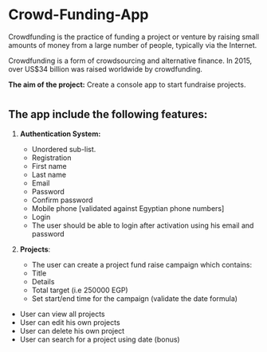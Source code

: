 # Crowd-Funding-App

Crowdfunding is the practice of funding a project or venture by raising small amounts of money from a large number of people, typically via the Internet.

Crowdfunding is a form of crowdsourcing and alternative finance. In 2015, over US$34 billion was raised worldwide by crowdfunding.

<b>The aim of the project:</b> Create a console app to start fundraise projects.

# <h2>The app include the following features:</h2>

1. <b>Authentication System:</b>
    * Unordered sub-list. 
    * Registration
    * First name
    * Last name
    * Email
    * Password
    * Confirm password
    * Mobile phone [validated against Egyptian phone numbers]
    * Login
    * The user should be able to login after activation using his email and password

2. <b>Projects</b>:
    * The user can create a project fund raise campaign which contains:
    * Title
    * Details
    * Total target (i.e 250000 EGP)
    * Set start/end time for the campaign (validate the date formula)

* User can view all projects
* User can edit his own projects
* User can delete his own project
* User can search for a project using date (bonus)
